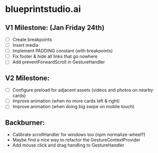 # blueprintstudio.ai

## V1 Milestone: (Jan Friday 24th)
- [ ] Create breakpoints
- [ ] Insert media
- [ ] Implement PADDING constant (with breakpoints)
- [ ] Fix footer & hide all links that go nowhere
- [ ] Add preventForwardScroll in GestureHandler

## V2 Milestone:
- [ ] Configure preload for adjacent assets (videos and photos on nearby cards)
- [ ] Improve animation (when no more cards left & right)
- [ ] Improve animation (when doing big swipe on mobile touch)

## Backburner:
* Calibrate scrollHandler for windows too (npm normalize-wheel?)
* Maybe find a nice way to refactor the GestureContextProvider
* Add mouse click and drag handling to GestureHandler